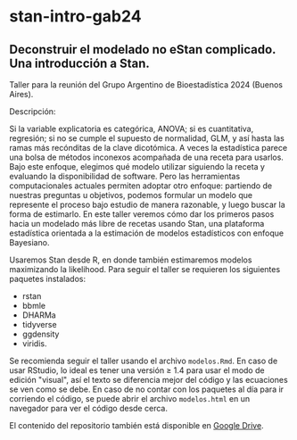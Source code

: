 # stan-intro-gab24

## Deconstruir el modelado no eStan complicado. Una introducción a Stan.

Taller para la reunión del Grupo Argentino de Bioestadística 2024
(Buenos Aires).

Descripción:

Si la variable explicatoria es categórica, ANOVA; si es cuantitativa,
regresión; si no se cumple el supuesto de normalidad, GLM, y así hasta
las ramas más recónditas de la clave dicotómica. A veces la estadística
parece una bolsa de métodos inconexos acompañada de una receta para
usarlos. Bajo este enfoque, elegimos qué modelo utilizar siguiendo la
receta y evaluando la disponibilidad de software. Pero las herramientas
computacionales actuales permiten adoptar otro enfoque: partiendo de
nuestras preguntas u objetivos, podemos formular un modelo que
represente el proceso bajo estudio de manera razonable, y luego buscar
la forma de estimarlo. En este taller veremos cómo dar los primeros
pasos hacia un modelado más libre de recetas usando Stan, una plataforma
estadística orientada a la estimación de modelos estadísticos con
enfoque Bayesiano.

Usaremos Stan desde R, en donde también estimaremos modelos maximizando
la likelihood. Para seguir el taller se requieren los siguientes
paquetes instalados: 
- rstan
- bbmle
- DHARMa
- tidyverse
- ggdensity
- viridis.

Se recomienda seguir el taller usando el archivo `modelos.Rmd`. En caso de usar
RStudio, lo ideal es tener una versión $\ge$ 1.4 para usar el modo de
edición "visual", así el texto se diferencia mejor del código y las
ecuaciones se ven como se debe. En caso de no contar con los paquetes al día para ir corriendo el código, se puede abrir el archivo `modelos.html` en un navegador para ver el código desde cerca.

El contenido del repositorio también está disponible en [Google Drive](https://drive.google.com/drive/folders/1cMQJtoJb6YcGDHrRTVcf3pEch9vp2xa6).
